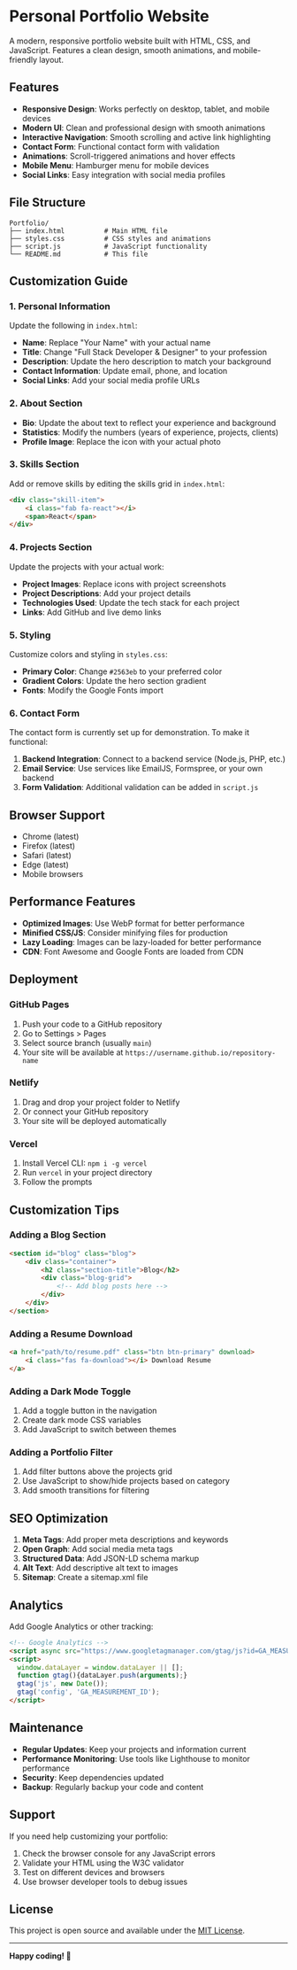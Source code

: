 # Personal Portfolio Website

A modern, responsive portfolio website built with HTML, CSS, and JavaScript. Features a clean design, smooth animations, and mobile-friendly layout.

## Features

- **Responsive Design**: Works perfectly on desktop, tablet, and mobile devices
- **Modern UI**: Clean and professional design with smooth animations
- **Interactive Navigation**: Smooth scrolling and active link highlighting
- **Contact Form**: Functional contact form with validation
- **Animations**: Scroll-triggered animations and hover effects
- **Mobile Menu**: Hamburger menu for mobile devices
- **Social Links**: Easy integration with social media profiles

## File Structure

```
Portfolio/
├── index.html          # Main HTML file
├── styles.css          # CSS styles and animations
├── script.js           # JavaScript functionality
└── README.md           # This file
```

## Customization Guide

### 1. Personal Information

Update the following in `index.html`:

- **Name**: Replace "Your Name" with your actual name
- **Title**: Change "Full Stack Developer & Designer" to your profession
- **Description**: Update the hero description to match your background
- **Contact Information**: Update email, phone, and location
- **Social Links**: Add your social media profile URLs

### 2. About Section

- **Bio**: Update the about text to reflect your experience and background
- **Statistics**: Modify the numbers (years of experience, projects, clients)
- **Profile Image**: Replace the icon with your actual photo

### 3. Skills Section

Add or remove skills by editing the skills grid in `index.html`:

```html
<div class="skill-item">
    <i class="fab fa-react"></i>
    <span>React</span>
</div>
```

### 4. Projects Section

Update the projects with your actual work:

- **Project Images**: Replace icons with project screenshots
- **Project Descriptions**: Add your project details
- **Technologies Used**: Update the tech stack for each project
- **Links**: Add GitHub and live demo links

### 5. Styling

Customize colors and styling in `styles.css`:

- **Primary Color**: Change `#2563eb` to your preferred color
- **Gradient Colors**: Update the hero section gradient
- **Fonts**: Modify the Google Fonts import

### 6. Contact Form

The contact form is currently set up for demonstration. To make it functional:

1. **Backend Integration**: Connect to a backend service (Node.js, PHP, etc.)
2. **Email Service**: Use services like EmailJS, Formspree, or your own backend
3. **Form Validation**: Additional validation can be added in `script.js`

## Browser Support

- Chrome (latest)
- Firefox (latest)
- Safari (latest)
- Edge (latest)
- Mobile browsers

## Performance Features

- **Optimized Images**: Use WebP format for better performance
- **Minified CSS/JS**: Consider minifying files for production
- **Lazy Loading**: Images can be lazy-loaded for better performance
- **CDN**: Font Awesome and Google Fonts are loaded from CDN

## Deployment

### GitHub Pages
1. Push your code to a GitHub repository
2. Go to Settings > Pages
3. Select source branch (usually `main`)
4. Your site will be available at `https://username.github.io/repository-name`

### Netlify
1. Drag and drop your project folder to Netlify
2. Or connect your GitHub repository
3. Your site will be deployed automatically

### Vercel
1. Install Vercel CLI: `npm i -g vercel`
2. Run `vercel` in your project directory
3. Follow the prompts

## Customization Tips

### Adding a Blog Section
```html
<section id="blog" class="blog">
    <div class="container">
        <h2 class="section-title">Blog</h2>
        <div class="blog-grid">
            <!-- Add blog posts here -->
        </div>
    </div>
</section>
```

### Adding a Resume Download
```html
<a href="path/to/resume.pdf" class="btn btn-primary" download>
    <i class="fas fa-download"></i> Download Resume
</a>
```

### Adding a Dark Mode Toggle
1. Add a toggle button in the navigation
2. Create dark mode CSS variables
3. Add JavaScript to switch between themes

### Adding a Portfolio Filter
1. Add filter buttons above the projects grid
2. Use JavaScript to show/hide projects based on category
3. Add smooth transitions for filtering

## SEO Optimization

1. **Meta Tags**: Add proper meta descriptions and keywords
2. **Open Graph**: Add social media meta tags
3. **Structured Data**: Add JSON-LD schema markup
4. **Alt Text**: Add descriptive alt text to images
5. **Sitemap**: Create a sitemap.xml file

## Analytics

Add Google Analytics or other tracking:

```html
<!-- Google Analytics -->
<script async src="https://www.googletagmanager.com/gtag/js?id=GA_MEASUREMENT_ID"></script>
<script>
  window.dataLayer = window.dataLayer || [];
  function gtag(){dataLayer.push(arguments);}
  gtag('js', new Date());
  gtag('config', 'GA_MEASUREMENT_ID');
</script>
```

## Maintenance

- **Regular Updates**: Keep your projects and information current
- **Performance Monitoring**: Use tools like Lighthouse to monitor performance
- **Security**: Keep dependencies updated
- **Backup**: Regularly backup your code and content

## Support

If you need help customizing your portfolio:

1. Check the browser console for any JavaScript errors
2. Validate your HTML using the W3C validator
3. Test on different devices and browsers
4. Use browser developer tools to debug issues

## License

This project is open source and available under the [MIT License](LICENSE).

---

**Happy coding! 🚀** 